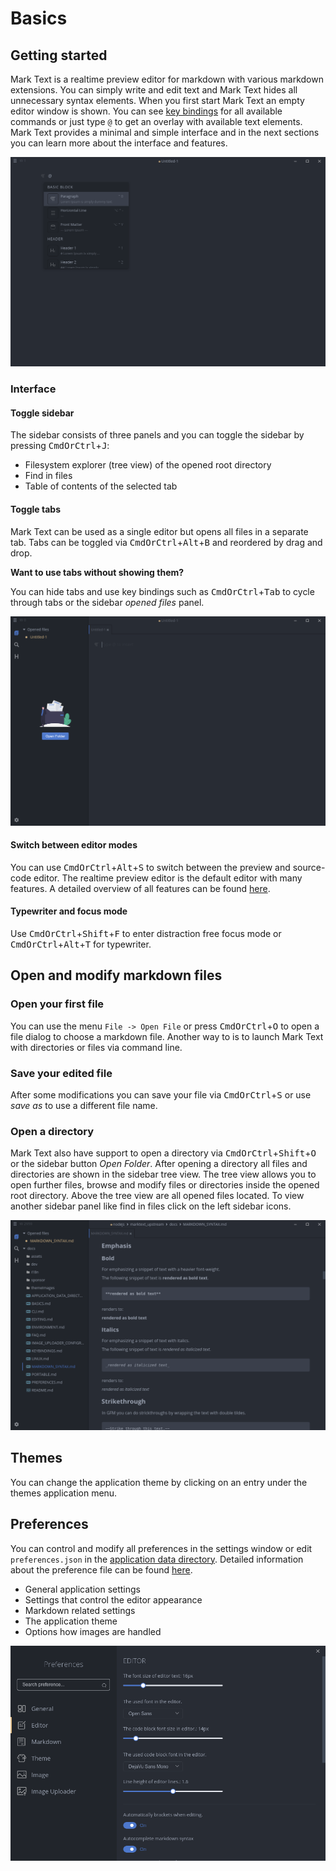 # Basics

## Getting started

Mark Text is a realtime preview editor for markdown with various markdown extensions. You can simply write and edit text and Mark Text hides all unnecessary syntax elements. When you first start Mark Text an empty editor window is shown. You can see [key bindings](KEYBINDINGS.md) for all available commands or just type `@` to get an overlay with available text elements. Mark Text provides a minimal and simple interface and in the next sections you can learn more about the interface and features.

![](assets/marktext-default.png)

### Interface

#### Toggle sidebar

The sidebar consists of three panels and you can toggle the sidebar by pressing <kbd>CmdOrCtrl</kbd>+<kbd>J</kbd>:

- Filesystem explorer (tree view) of the opened root directory
- Find in files
- Table of contents of the selected tab

#### Toggle tabs

Mark Text can be used as a single editor but opens all files in a separate tab. Tabs can be toggled via <kbd>CmdOrCtrl</kbd>+<kbd>Alt</kbd>+<kbd>B</kbd> and reordered by drag and drop.

**Want to use tabs without showing them?**

You can hide tabs and use key bindings such as <kbd>CmdOrCtrl</kbd>+<kbd>Tab</kbd> to cycle through tabs or the sidebar *opened files* panel.

![](assets/marktext-interface-1.png)

#### Switch between editor modes

You can use <kbd>CmdOrCtrl</kbd>+<kbd>Alt</kbd>+<kbd>S</kbd> to switch between the preview and source-code editor. The realtime preview editor is the default editor with many features. A detailed overview of all features can be found [here](EDITING.md).

#### Typewriter and focus mode

Use <kbd>CmdOrCtrl</kbd>+<kbd>Shift</kbd>+<kbd>F</kbd> to enter distraction free focus mode or <kbd>CmdOrCtrl</kbd>+<kbd>Alt</kbd>+<kbd>T</kbd> for typewriter.

## Open and modify markdown files

### Open your first file

You can use the menu `File -> Open File` or press <kbd>CmdOrCtrl</kbd>+<kbd>O</kbd> to open a file dialog to choose a markdown file. Another way to is to launch Mark Text with directories or files via command line.

### Save your edited file

After some modifications you can save your file via <kbd>CmdOrCtrl</kbd>+<kbd>S</kbd> or use *save as* to use a different file name.

### Open a directory

Mark Text also have support to open a directory via <kbd>CmdOrCtrl</kbd>+<kbd>Shift</kbd>+<kbd>O</kbd> or the sidebar button *Open Folder*. After opening a directory all files and directories are shown in the sidebar tree view. The tree view allows you to open further files, browse and modify files or directories inside the opened root directory. Above the tree view are all opened files located. To view another sidebar panel like find in files click on the left sidebar icons.

![](assets/marktext-interface-2.png)

## Themes

You can change the application theme by clicking on an entry under the themes application menu.

## Preferences

You can control and modify all preferences in the settings window or edit `preferences.json` in the [application data directory](APPLICATION_DATA_DIRECTORY.md). Detailed information about the preference file can be found [here](PREFERENCES.md).

- General application settings
- Settings that control the editor appearance
- Markdown related settings
- The application theme
- Options how images are handled

![](assets/marktext-settings.png)

